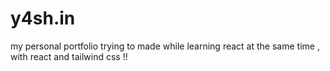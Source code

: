 # y4sh.in
my personal portfolio trying to made while learning react at the same time , with react and tailwind css !!
